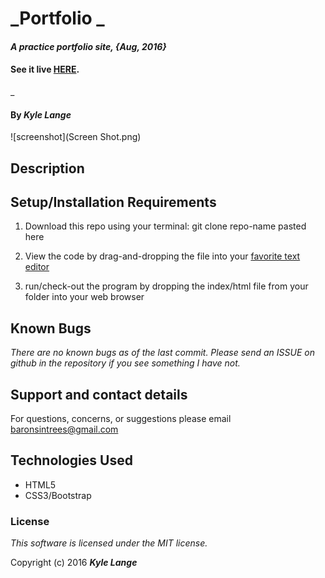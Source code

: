 # _Portfolio _

#### _A practice portfolio site, {Aug, 2016}_

#### See it live [HERE](https://kylelange.github.io/portfolio-test/).
_

#### By _**Kyle Lange**_

![screenshot](Screen Shot.png)

## Description

## Setup/Installation Requirements

1. Download this repo using your terminal: git clone repo-name pasted here

2. View the code by drag-and-dropping the file into your [favorite text editor](https://atom.io)

3. run/check-out the program by dropping the index/html file from your folder into your web browser

## Known Bugs

_There are no known bugs as of the last commit. Please send an ISSUE on github in the repository if you see something I have not._

## Support and contact details

For questions, concerns, or suggestions please email baronsintrees@gmail.com


## Technologies Used

* HTML5
* CSS3/Bootstrap


### License

*This software is licensed under the MIT license.*

Copyright (c) 2016 **_Kyle Lange_**
